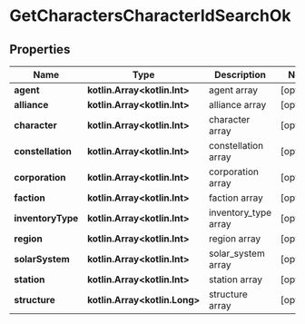 
# GetCharactersCharacterIdSearchOk

## Properties
Name | Type | Description | Notes
------------ | ------------- | ------------- | -------------
**agent** | **kotlin.Array&lt;kotlin.Int&gt;** | agent array |  [optional]
**alliance** | **kotlin.Array&lt;kotlin.Int&gt;** | alliance array |  [optional]
**character** | **kotlin.Array&lt;kotlin.Int&gt;** | character array |  [optional]
**constellation** | **kotlin.Array&lt;kotlin.Int&gt;** | constellation array |  [optional]
**corporation** | **kotlin.Array&lt;kotlin.Int&gt;** | corporation array |  [optional]
**faction** | **kotlin.Array&lt;kotlin.Int&gt;** | faction array |  [optional]
**inventoryType** | **kotlin.Array&lt;kotlin.Int&gt;** | inventory_type array |  [optional]
**region** | **kotlin.Array&lt;kotlin.Int&gt;** | region array |  [optional]
**solarSystem** | **kotlin.Array&lt;kotlin.Int&gt;** | solar_system array |  [optional]
**station** | **kotlin.Array&lt;kotlin.Int&gt;** | station array |  [optional]
**structure** | **kotlin.Array&lt;kotlin.Long&gt;** | structure array |  [optional]



